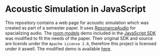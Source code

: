 # Acoustic Simulation in JavaScript

This repository contains a web page for acoustic simulation which was created as part of a semester paper.
It uses [ResonanceAudio](https://resonance-audio.github.io/resonance-audio/) for spacializing audio.
The [room models](https://cdn.rawgit.com/resonance-audio/resonance-audio-web-sdk/master/examples/room-models.html) demo included in the [JavaScript SDK](https://github.com/resonance-audio/resonance-audio-unity-sdk) was modified to fit the needs of the paper.
Their original SDK and source are licends under the `Apache License 2.0`, therefore this project is licensed under it aswell.
The modified demo is available [here](https://desofasgji.github.io/room-models.html).
